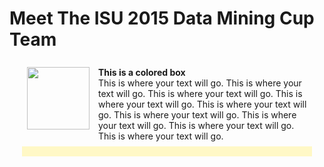 Meet The ISU 2015 Data Mining Cup Team
======================================
<!--
This is the team picture page. 
I know that I am bad with names and faces, and I imagine some of you are too. 
The idea here is that making this page will be a fun exercise to get used to editing documents on github
and to help us get to know each other.

So - the idea is this:

Add a picture to the team_pics folder, and edit the following template:

<a href="./team_pics/YOUR_PICTURE_FILE" 
   style="clear: left; float: left; margin-bottom: 1em; margin-right: 1em; overflow: hidden">
<img border="0"  src="./team_pics/YOUR_PICTURE_FILE" width="100"/></a><br/><br/>
<div style="background-color: #FFF8C6; margin-left: 20px; margin-right: 20px; padding-bottom: 8px; padding-left: 8px; padding-right: 8px; padding-top: 8px;">
<b>YOUR_NAME (YOUR_DEPT)</b><br/>
Two Facts and a Falsehood
<ol type = "1">
   <li>FACT_1</li>
   <li>FACT_2</li>
   <li>FACT_3</li>
</ol>

<p style="width: 500px;">
<img src="./team_pics/ian.jpg" style="float: right; overflow: hidden"/>
This is some text
</p> 
</div>

The parts you need to edit are LIKE_THIS
-->
<div style="margin-left: 20px; margin-right: 20px; padding-bottom: 8px; padding-left: 8px; padding-right: 8px; padding-top: 8px;">
<a style="clear: left; float: left; margin-bottom: 1em; margin-right: 1em;">
   <img border="0"  src="~/dmc2015/team_pics/ian.jpg" width="100"/>
</a>
<b>This is a colored box</b>
<br/>
This is where your text will go. This is where your text will go. This is where your text will go. This is where your text will go. This is where your text will go. This is where your text will go. This is where your text will go. This is where your text will go. This is where your text will go.
</div>


<div style="background-color: #FFF8C6; margin-left: 20px; margin-right: 20px; padding-bottom: 8px; padding-left: 8px; padding-right: 8px; padding-top: 8px;">

<!--
<a href="./team_pics/alex.jpg" style="clear: left; float: left; margin-bottom: 1em; margin-right: 1em; overflow: hidden"><img border="0"  src="./team_pics/alex.jpg" width="100"/></a><br/><br/>
<b>Alex Shum (STAT)</b><br/>
Two Facts and a Falsehood
<ul>
   <li>This fact is true.</li>
   <li>This fact is false.</li>
   <li>This is a fact</li>
</ul>
</div>
-->
